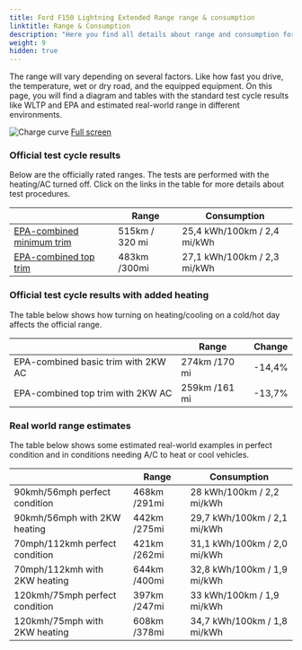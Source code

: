 ```yaml
---
title: Ford F150 Lightning Extended Range range & consumption
linktitle: Range & Consumption
description: "Here you find all details about range and consumption for Ford F150 Lightning Extended Range."
weight: 9
hidden: true
---
```

<!-- markdownlint-disable MD033 -->
<object type="image/svg+xml" data="../modelnavigation.svg"></object>

The range will vary depending on several factors. Like how fast you drive, the temperature, wet or dry road, and the equipped equipment. On this page, you will find a diagram and tables with the standard test cycle results like WLTP and EPA and estimated real-world range in different environments. 

![Charge curve](../range.svg  "Range information")
[Full screen](../range.svg)

### Official test cycle results

Below are the officially rated ranges. The tests are performed with the heating/AC turned off. Click on the links in the table for more details about test procedures. 

| | Range  | Consumption  |
|----|-----|------|
| [EPA-combined minimum trim](../../../../../guides/understandingrange/epa/) | 515km / 320 mi| 25,4 kWh/100km / 2,4 mi/kWh |
| [EPA-combined top trim](../../../../../guides/understandingrange/epa/) | 483km /300mi| 27,1 kWh/100km / 2,3 mi/kWh  |

### Official test cycle results with added heating

The table below shows how turning on heating/cooling on a cold/hot day affects the official range. 

| | Range  | Change  |
|----|-----|------|
| EPA-combined basic trim with 2KW AC | 274km /170 mi | -14,4%|
| EPA-combined top trim with 2KW AC | 259km /161 mi | -13,7%|

### Real world range estimates

The table below shows some estimated real-world examples in perfect condition and in conditions needing A/C to heat or cool vehicles. 

| | Range  | Consumption  |
|----|-----|------|
| 90kmh/56mph perfect condition | 468km /291mi| 28 kWh/100km / 2,2 mi/kWh |
| 90kmh/56mph with 2KW heating | 442km /275mi| 29,7 kWh/100km / 2,1 mi/kWh |
| 70mph/112kmh perfect condition | 421km /262mi| 31,1 kWh/100km / 2,0 mi/kWh|
| 70mph/112kmh with 2KW heating | 644km /400mi| 32,8 kWh/100km / 1,9 mi/kWh  |
| 120kmh/75mph perfect condition | 397km /247mi| 33 kWh/100km / 1,9 mi/kWh |
| 120kmh/75mph with 2KW heating | 608km /378mi| 34,7 kWh/100km / 1,8 mi/kWh |
